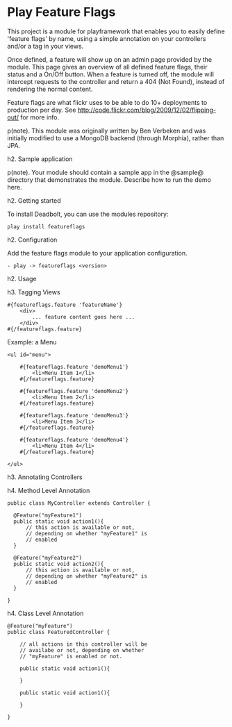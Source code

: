 Play Feature Flags
==================

This project is a module for playframework that enables you to easily define 'feature flags' by name, using a simple annotation on your controllers and/or a tag in your views.

Once defined, a feature will show up on an admin page provided by the module. This page gives an overview of all defined feature flags, their status and a On/Off button. When a feature is turned off, the module will intercept requests to the controller and return a 404 (Not Found), instead of rendering the normal content.

Feature flags are what flickr uses to be able to do 10+ deployments to production per day. See http://code.flickr.com/blog/2009/12/02/flipping-out/ for more info.

p(note). This module was originally written by Ben Verbeken and was initially modified to use a MongoDB backend (through Morphia), rather than JPA.

h2. Sample application

p(note). Your module should contain a sample app in the @sample@ directory that demonstrates the module. Describe how to run the demo here.

h2. Getting started

To install Deadbolt, you can use the modules repository:

	play install featureflags

h2. Configuration

Add the feature flags module to your application configuration.

	- play -> featureflags <version>

h2. Usage

h3. Tagging Views

	#{featureflags.feature 'featureName'}    
		<div>
		    ... feature content goes here ... 
		</div>
	#{/featureflags.feature}

Example: a Menu

	<ul id="menu">

		#{featureflags.feature 'demoMenu1'}
		    <li>Menu Item 1</li>
		#{/featureflags.feature}

		#{featureflags.feature 'demoMenu2'}
		    <li>Menu Item 2</li>
		#{/featureflags.feature}

		#{featureflags.feature 'demoMenu3'}
		    <li>Menu Item 3</li>
		#{/featureflags.feature}

		#{featureflags.feature 'demoMenu4'}
		    <li>Menu Item 4</li>
		#{/featureflags.feature}

	</ul>

h3. Annotating Controllers

h4. Method Level Annotation

	public class MyController extends Controller {

	  @Feature("myFeature1")
	  public static void action1(){
		  // this action is available or not,
		  // depending on whether "myFeature1" is
		  // enabled
	  }

	  @Feature("myFeature2")
	  public static void action2(){
		  // this action is available or not,
		  // depending on whether "myFeature2" is
		  // enabled
	  }

	}

h4. Class Level Annotation

	@Feature("myFeature")
	public class FeaturedController {

		// all actions in this controller will be
		// availabe or not, depending on whether
		// "myFeature" is enabled or not.

		public static void action1(){
		
		}

		public static void action1(){
		
		}

	}
